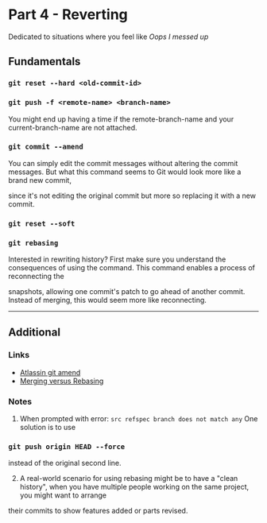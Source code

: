 # Part 4 - Reverting
Dedicated to situations where you feel like _Oops I messed up_


## Fundamentals


### `git reset --hard <old-commit-id>`

### `git push -f <remote-name> <branch-name>`

You might end up having a time if the remote-branch-name and your current-branch-name are not attached. 


### `git commit --amend`

You can simply edit the commit messages without altering the commit messages. But what this command seems to Git would look more like a brand new commit, 


since it's not editing the original commit but more so replacing it with a new commit.


### `git reset --soft`

### `git rebasing`

Interested in rewriting history? First make sure you understand the consequences of using the command. This command enables a process of reconnecting the


snapshots, allowing one commit's patch to go ahead of another commit. Instead of merging, this would seem more like reconnecting. 

---

## Additional


### Links
- [Atlassin git amend](https://www.atlassian.com/git/tutorials/rewriting-history#git-commit--amend)
- [Merging versus Rebasing](https://www.atlassian.com/git/tutorials/merging-vs-rebasing)


### Notes
1. When prompted with error: ``` src refspec branch does not match any ``` 
One solution is to use 
### `git push origin HEAD --force `
instead of the original second line.


2. A real-world scenario for using rebasing might be to have a "clean history", when you have multiple people working on the same project, you might want to arrange 


their commits to show features added or parts revised.
